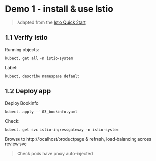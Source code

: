 # Demo 1 - install & use Istio

> Adapted from the [Istio Quick Start](https://istio.io/docs/setup/kubernetes/quick-start/)

## 1.1 Verify Istio

Running objects:

```
kubectl get all -n istio-system
```

Label:

```
kubectl describe namespace default 
```

## 1.2 Deploy app

Deploy Bookinfo:

```
kubectl apply -f 03_bookinfo.yaml
```

Check:

```
kubectl get svc istio-ingressgateway -n istio-system
```

Browse to http://localhost/productpage & refresh, load-balancing across review svc

> Check pods have proxy auto-injected